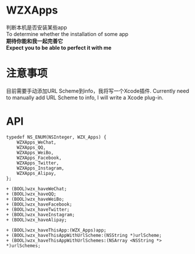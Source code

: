 # WZXApps
判断本机是否安装某些app <br>
To determine whether the installation of some app<br>
**期待你能和我一起完善它<br>**
**Expect you to be able to perfect it with me**

# 注意事项
目前需要手动添加URL Scheme到info，我将写一个Xcode插件.
Currently need to manually add URL Scheme to info, I will write a Xcode plug-in.

# API
```objc
typedef NS_ENUM(NSInteger, WZX_Apps) {
    WZXApps_WeChat,
    WZXApps_QQ,
    WZXApps_WeiBo,
    WZXApps_Facebook,
    WZXApps_Twitter,
    WZXApps_Instagram,
    WZXApps_Alipay,
};

+ (BOOL)wzx_haveWeChat;
+ (BOOL)wzx_haveQQ;
+ (BOOL)wzx_haveWeiBo;
+ (BOOL)wzx_haveFacebook;
+ (BOOL)wzx_haveTwitter;
+ (BOOL)wzx_haveInstagram;
+ (BOOL)wzx_haveAlipay;

+ (BOOL)wzx_haveThisApp:(WZX_Apps)app;
+ (BOOL)wzx_haveThisAppWithUrlScheme:(NSString *)urlScheme;
+ (BOOL)wzx_haveThisAppWithUrlSchemes:(NSArray <NSString *> *)urlSchemes;
```
